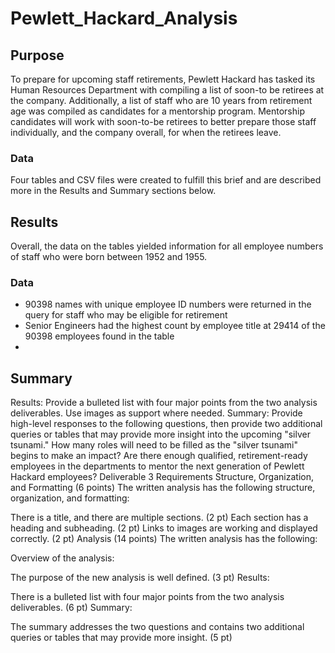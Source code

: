 # Pewlett_Hackard_Analysis

## Purpose
To prepare for upcoming staff retirements, Pewlett Hackard has tasked its Human Resources Department with compiling a list of soon-to be retirees at the company. Additionally, a list of staff who are 10 years from retirement age was compiled as candidates for a mentorship program. Mentorship candidates will work with soon-to-be retirees to better prepare those staff individually, and the company overall, for when the retirees leave. 
### Data
Four tables and CSV files were created to fulfill this brief and are described more in the Results and Summary sections below.

## Results
Overall, the data on the tables yielded information for all employee numbers of staff who were born between 1952 and 1955.
### Data
- 90398 names with unique employee ID numbers were returned in the query for staff who may be eligible for retirement
- Senior Engineers had the highest count by employee title at 29414 of the 90398 employees found in the table
- 

## Summary
Results: Provide a bulleted list with four major points from the two analysis deliverables. Use images as support where needed.
Summary: Provide high-level responses to the following questions, then provide two additional queries or tables that may provide more insight into the upcoming "silver tsunami."
How many roles will need to be filled as the "silver tsunami" begins to make an impact?
Are there enough qualified, retirement-ready employees in the departments to mentor the next generation of Pewlett Hackard employees?
Deliverable 3 Requirements
Structure, Organization, and Formatting (6 points)
The written analysis has the following structure, organization, and formatting:

There is a title, and there are multiple sections. (2 pt)
Each section has a heading and subheading. (2 pt)
Links to images are working and displayed correctly. (2 pt)
Analysis (14 points)
The written analysis has the following:

Overview of the analysis:

The purpose of the new analysis is well defined. (3 pt)
Results:

There is a bulleted list with four major points from the two analysis deliverables. (6 pt)
Summary:

The summary addresses the two questions and contains two additional queries or tables that may provide more insight. (5 pt)
